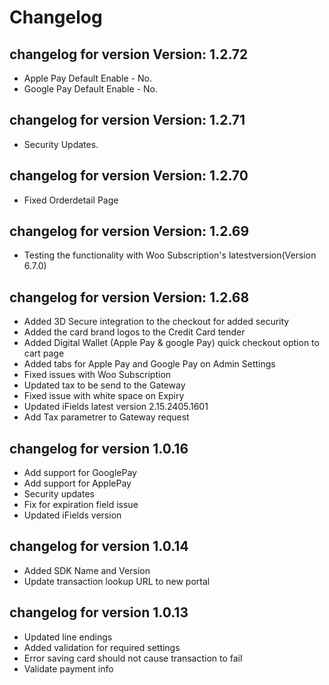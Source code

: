 # Changelog

## changelog for version Version: 1.2.72

- Apple Pay Default Enable - No.
- Google Pay Default Enable - No.

## changelog for version Version: 1.2.71

- Security Updates.

## changelog for version Version: 1.2.70

- Fixed Orderdetail Page

## changelog for version Version: 1.2.69

- Testing the functionality with Woo Subscription's latestversion(Version 6.7.0)

## changelog for version Version: 1.2.68

- Added 3D Secure integration to the checkout for added security
- Added the card brand logos to the Credit Card tender
- Added Digital Wallet (Apple Pay & google Pay) quick checkout option to cart page
- Added tabs for Apple Pay and Google Pay on Admin Settings
- Fixed issues with Woo Subscription
- Updated tax to be send to the Gateway
- Fixed issue with white space on Expiry
- Updated iFields latest version 2.15.2405.1601
- Add Tax parametrer to Gateway request

## changelog for version 1.0.16

- Add support for GooglePay
- Add support for ApplePay
- Security updates
- Fix for expiration field issue
- Updated iFields version

## changelog for version 1.0.14

- Added SDK Name and Version
- Update transaction lookup URL to new portal

## changelog for version 1.0.13

- Updated line endings
- Added validation for required settings
- Error saving card should not cause transaction to fail
- Validate payment info
